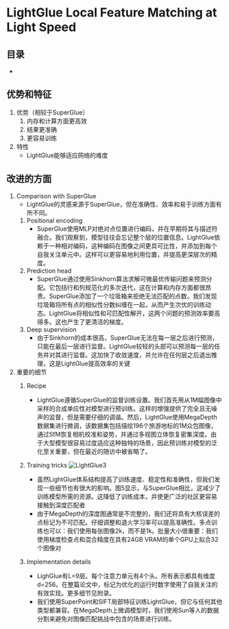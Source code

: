 # LightGlue Local Feature Matching at Light Speed

## 目录
- []()


## 优势和特征
1. 优势（相较于SuperGlue）
    1. 内存和计算方面更高效
    1. 结果更准确
    1. 更容易训练
1. 特性
    - LightGlue能够适应网络的难度

## 改进的方面
1. Comparison with SuperGlue
    - LightGlue的灵感来源于SuperGlue，但在准确性、效率和易于训练方面有所不同。
    1. Positional encoding
        - SuperGlue使用MLP对绝对点位置进行编码，并在早期将其与描述符融合。我们观察到，模型往往会忘记整个层的位置信息。LightGlue依赖于一种相对编码，这种编码在图像之间更具可比性，并添加到每个自我关注单元中。这样可以更容易地利用位置，并提高更深层次的精度。
    1. Prediction head
        - SuperGlue通过使用Sinkhorn算法求解可微最优传输问题来预测分配。它包括行和列规范化的多次迭代，这在计算和内存方面都很昂贵。SuperGlue添加了一个垃圾箱来拒绝无法匹配的点数。我们发现垃圾箱将所有点的相似性分数纠缠在一起，从而产生次优的训练动态。LightGlue将相似性和可匹配性解开，这两个问题的预测效率要高得多。这也产生了更清洁的梯度。
    1. Deep supervision
        - 由于Sinkhorn的成本很高，SuperGlue无法在每一层之后进行预测，只能在最后一层进行监督。LightGlue较轻的头部可以预测每一层的任务并对其进行监督。这加快了收敛速度，并允许在任何层之后退出推理，这是LightGlue提高效率的关键
1. 重要的细节
    1. Recipe
        - LightGlue遵循SuperGlue的监督训练设置。我们首先用从1M幅图像中采样的合成单应性对模型进行预训练。这样的增强提供了完全且无噪声的监督，但是需要仔细的调谐。然后，LightGlue使用MegaDepth数据集进行微调，该数据集包括描绘196个旅游地标的1M众包图像，通过SfM恢复相机校准和姿势，并通过多视图立体恢复密集深度。由于大型模型很容易过度适应这种独特的场景，因此预训练对模型的泛化至关重要，但在最近的随访中被省略了。

    1. Training tricks
        ![LightGlue3](./pictures/LightGlue5.png)
        - 虽然LightGlue体系结构提高了训练速度、稳定性和准确性，但我们发现一些细节也有很大的影响。图5显示，与SuperGlue相比，这减少了训练模型所需的资源。这降低了训练成本，并使更广泛的社区更容易接触到深度匹配者
        - 由于MegaDepth的深度图通常是不完整的，我们还将具有大核误差的点标记为不可匹配。仔细调整和退火学习率可以提高准确性。多点训练也可以：我们使用每张图像2k，而不是1k。批量大小很重要：我们使用梯度检查点和混合精度在具有24GB VRAM的单个GPU上拟合32个图像对
    1. Implementation details
        - LighGlue有L=9层。每个注意力单元有4个头。所有表示都具有维度d=256。在整篇论文中，标记为优化的运行时数字使用了自我关注的有效实现。更多细节见附录。
        - 我们使用SuperPoint和SIFT局部特征训练LightGlue，但它与任何其他类型都兼容。在MegaDepth上微调模型时，我们使用Sun等人的数据分割来避免对图像匹配挑战中包含的场景进行训练。